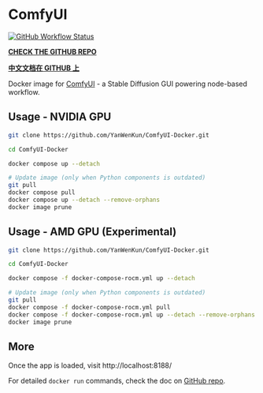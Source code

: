 # ComfyUI

[![GitHub Workflow Status](https://github.com/YanWenKun/ComfyUI-Docker/actions/workflows/build-regular.yml/badge.svg)](https://github.com/YanWenKun/ComfyUI-Docker/actions/workflows/build-regular.yml)

**[CHECK THE GITHUB REPO](https://github.com/YanWenKun/ComfyUI-Docker)**

**[中文文档在 GITHUB 上](https://github.com/YanWenKun/ComfyUI-Docker/blob/main/README.zh.adoc)**

Docker image for [ComfyUI](https://github.com/comfyanonymous/ComfyUI) - a Stable Diffusion GUI powering node-based workflow.

## Usage - NVIDIA GPU

```sh
git clone https://github.com/YanWenKun/ComfyUI-Docker.git

cd ComfyUI-Docker

docker compose up --detach

# Update image (only when Python components is outdated)
git pull
docker compose pull
docker compose up --detach --remove-orphans
docker image prune
```

## Usage - AMD GPU (Experimental)

```sh
git clone https://github.com/YanWenKun/ComfyUI-Docker.git

cd ComfyUI-Docker

docker compose -f docker-compose-rocm.yml up --detach

# Update image (only when Python components is outdated)
git pull
docker compose -f docker-compose-rocm.yml pull
docker compose -f docker-compose-rocm.yml up --detach --remove-orphans
docker image prune
```

## More

Once the app is loaded, visit http://localhost:8188/

For detailed `docker run` commands, check the doc on [GitHub repo](https://github.com/YanWenKun/ComfyUI-Docker).
